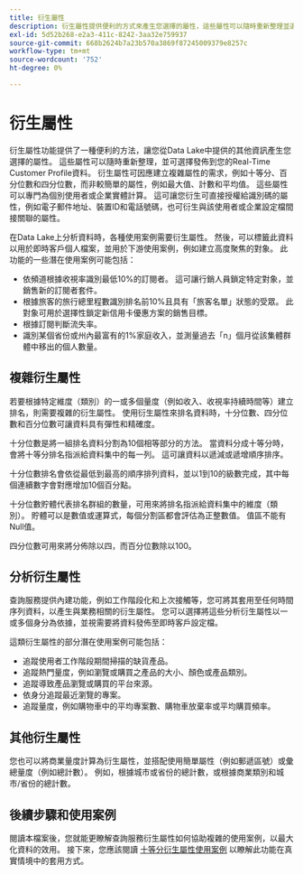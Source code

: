 ```yaml
---
title: 衍生屬性
description: 衍生屬性提供便利的方式來產生您選擇的屬性，這些屬性可以隨時重新整理並選擇性發佈到您的Real-Time Customer Profile資料中。 本檔案概述如何使用查詢服務來建立衍生屬性，以便與您的設定檔資料搭配使用。
exl-id: 5d52b268-e2a3-411c-8242-3aa32e759937
source-git-commit: 668b2624b7a23b570a3869f87245009379e8257c
workflow-type: tm+mt
source-wordcount: '752'
ht-degree: 0%

---
```


# 衍生屬性

衍生屬性功能提供了一種便利的方法，讓您從Data Lake中提供的其他資訊產生您選擇的屬性。 這些屬性可以隨時重新整理，並可選擇發佈到您的Real-Time Customer Profile資料。 衍生屬性可因應建立複雜屬性的需求，例如十等分、百分位數和四分位數，而非較簡單的屬性，例如最大值、計數和平均值。 這些屬性可以專門為個別使用者或企業實體計算。 這可讓您衍生可直接授權給識別碼的屬性，例如電子郵件地址、裝置ID和電話號碼，也可衍生與該使用者或企業設定檔間接關聯的屬性。

在Data Lake上分析資料時，各種使用案例需要衍生屬性。 然後，可以標籤此資料以用於即時客戶個人檔案，並用於下游使用案例，例如建立高度聚焦的對象。 此功能的一些潛在使用案例可能包括：

* 依頻道根據收視率識別最低10%的訂閱者。 這可讓行銷人員鎖定特定對象，並銷售新的訂閱者套件。
* 根據旅客的旅行總里程數識別排名前10%且具有「旅客名單」狀態的受眾。 此對象可用於選擇性鎖定新信用卡優惠方案的銷售目標。
* 根據訂閱判斷流失率。
* 識別某個省份或州內最富有的1%家庭收入，並測量過去「n」個月從該集體群體中移出的個人數量。

## 複雜衍生屬性

若要根據特定維度（類別）的一或多個量度（例如收入、收視率持續時間等）建立排名，則需要複雜的衍生屬性。 使用衍生屬性來排名資料時，十分位數、四分位數和百分位數可讓資料具有彈性和精確度。

十分位數是將一組排名資料分割為10個相等部分的方法。 當資料分成十等分時，會將十等分排名指派給資料集中的每一列。 這可讓資料以遞減或遞增順序排序。

十分位數排名會依從最低到最高的順序排列資料，並以1到10的級數完成，其中每個連續數字會對應增加10個百分點。

十分位數貯體代表排名群組的數量，可用來將排名指派給資料集中的維度（類別）。 貯體可以是數值或運算式，每個分割區都會評估為正整數值。 值區不能有Null值。

四分位數可用來將分佈除以四，而百分位數除以100。

## 分析衍生屬性

查詢服務提供內建功能，例如工作階段化和上次接觸等，您可將其套用至任何時間序列資料，以產生與業務相關的衍生屬性。 您可以選擇將這些分析衍生屬性以一或多個身分為依據，並視需要將資料發佈至即時客戶設定檔。

這類衍生屬性的部分潛在使用案例可能包括：

* 追蹤使用者工作階段期間掃描的缺貨產品。
* 追蹤熱門量度，例如瀏覽或購買之產品的大小、顏色或產品類別。
* 追蹤導致產品瀏覽或購買的平台來源。
* 依身分追蹤最近瀏覽的專案。
* 追蹤量度，例如購物車中的平均專案數、購物車放棄率或平均購買頻率。

## 其他衍生屬性

您也可以將商業量度計算為衍生屬性，並搭配使用簡單屬性（例如郵遞區號）或彙總量度（例如總計數）。 例如，根據城市或省份的總計數，或根據商業類別和城市/省份的總計數。

## 後續步驟和使用案例

閱讀本檔案後，您就能更瞭解查詢服務衍生屬性如何協助複雜的使用案例，以最大化資料的效用。 接下來，您應該閱讀 [十等分衍生屬性使用案例](../../use-cases/deciles-use-case.md) 以瞭解此功能在真實情境中的套用方式。
